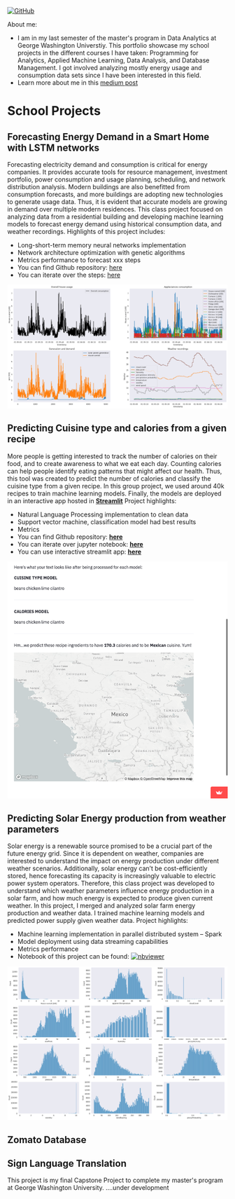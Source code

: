 [![GitHub](https://img.shields.io/badge/GitHub-black?logo=GitHub&style=plastic)](https://github.com/jgarcia2411)

About me:
- I am in my last semester of the master's program in Data Analytics at George Washington Universtiy. This portfolio showcase my school projects in the different courses I have taken: Programming for Analytics, Applied Machine Learning, Data Analysis, and Database Management. I got involved analyzing mostly energy usage and consumption data sets since I have been interested in this field. 
- Learn more about me in this [medium post](https://medium.com/@garciaguerra.jl/my-journey-from-petroleum-engineering-to-data-science-a7f05919d406)

# School Projects

## Forecasting Energy Demand in a Smart Home with LSTM networks

Forecasting electricity demand and consumption is critical for energy companies. It provides accurate tools for resource management, investment portfolio, power consumption and usage planning, scheduling, and network distribution analysis. Modern buildings are also benefitted from consumption forecasts, and more buildings are adopting new technologies to generate usage data. Thus, it is evident that accurate models are growing in demand over multiple modern residences. This class project focused on analyzing data from a residential building and developing machine learning models to forecast energy demand using historical consumption data, and weather recordings. Highlights of this project includes:
-	Long-short-term memory neural networks implementation
-	Network architecture optimization with genetic algorithms
-	Metrics performance to forecast xxx steps
-	You can find Github repository: [here]()
-	You can iterate over the steps: [here]()

![powervstime](/images/demandusage.png)

## Predicting Cuisine type and calories from a given recipe
More people is getting interested to track the number of calories on their food, and to create awareness to what we eat each day. Counting calories can help people identify eating patterns that might affect our health. Thus, this tool was created to predict the number of calories and classify the cuisine type from a given recipe. In this group project, we used around 40k recipes to train machine learning models. Finally, the models are deployed in an interactive app hosted in [**Streamlit**](https://share.streamlit.io/msalceda/emse-6574-final-project/main/final_project_app.py) 
Project highlights:
-	Natural Language Processing implementation to clean data 
-	Support vector machine, classification model had best results
-	Metrics
-	You can find Github repository: [**here**]()
-	You can iterate over jupyter notebook: [**here**](https://nbviewer.org/github/msalceda/msalceda.github.io/blob/master/assets/emse6574_assignments/EMSE_6574_Final_Project.ipynb)
-	You can use interactive streamlit app: [**here**](https://share.streamlit.io/msalceda/emse-6574-final-project/main/final_project_app.py) 

[![streamlitapp](/images/streamlitapp.png)](https://share.streamlit.io/msalceda/emse-6574-final-project/main/final_project_app.py)

## Predicting Solar Energy production from weather parameters
Solar energy is a renewable source promised to be a crucial part of the future energy grid. Since it is dependent on weather, companies are interested to understand the impact on energy production under different weather scenarios. Additionally, solar energy can’t be cost-efficiently stored, hence forecasting its capacity is increasingly valuable to electric power system operators. Therefore, this class project was developed to understand which weather parameters influence energy production in a solar farm, and how much energy is expected to produce given current weather. In this project, I merged and analyzed solar farm energy production and weather data. I trained machine learning models and predicted power supply given weather data. Project highlights:
-	Machine learning implementation in parallel distributed system – Spark
-	Model deployment using data streaming capabilities 
-	Metrics performance
-	Notebook of this project can be found: [![nbviewer](https://raw.githubusercontent.com/jupyter/design/master/logos/Badges/nbviewer_badge.svg)](https://nbviewer.jupyter.org/github/msalceda/msalceda.github.io/blob/master/assets/emse6574_assignments/Week_2_Assignment_Michael_Salceda.ipynb)

![featureimportance](/images/demandvisual.png)

## Zomato Database

## Sign Language Translation 

This project is my final Capstone Project to complete my master's program at George Washington University.
....under development

